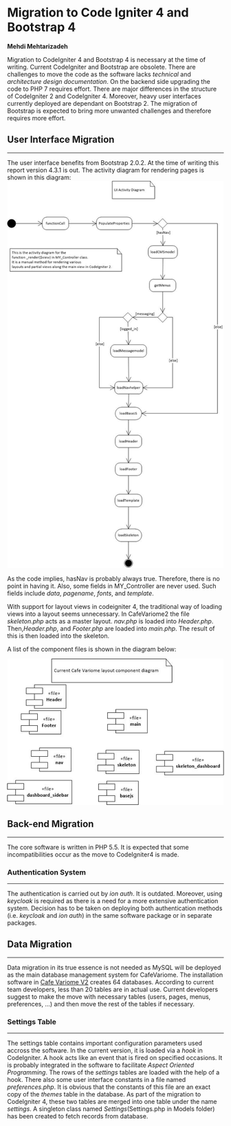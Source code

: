 # Migration to Code Igniter 4 and Bootstrap 4 #

**Mehdi Mehtarizadeh**

Migration to CodeIgniter 4 and Bootstrap 4 is necessary at the time of writing. Current CodeIgniter and Bootstrap are obsolete. There are challenges to move the code as the software lacks *technical* and *architecture design documentation*. On the backend side upgrading the code to PHP 7 requires effort. There are major differences in the structure of CodeIgniter 2 and CodeIgniter 4. Moreover, heavy user interfaces currently deployed are dependant on Bootstrap 2. The migration of Bootstrap is expected to bring more unwanted challenges and therefore requires more effort.    
## User Interface Migration ##
---
The user interface benefits from Bootstrap 2.0.2. At the time of writing this report version 4.3.1 is out. The activity diagram for rendering pages is shown in this diagram:
![User Interface Activity Diagram](UI_Activity_Diagram.jpg)

As the code implies, hasNav is probably always true. Therefore, there is no point in having it. Also, some fields in MY_Controller are never used. Such fields include _data_, _pagename_, _fonts_, and _template_.

With support for layout views in codeigniter 4, the traditional way of loading views into a layout seems unnecessary.
In CafeVariome2 the file _skeleton.php_ acts as a master layout. _nav.php_ is loaded into _Header.php_. Then,_Header.php_, and _Footer.php_ are loaded into _main.php_. The result of this is then loaded into the skeleton.

A list of the component files is shown in the diagram below:    

![User Interface Activity Diagram](UI_Component_Diagram.jpg)

## Back-end Migration ##
---
The core software is written in PHP 5.5. It is expected that some incompatibilities occur as the move to CodeIgniter4 is made.  

### Authentication System ###
---
The authentication is carried out by _ion auth_. It is outdated. Moreover, using _keycloak_ is required as there is a need for a more extensive authentication system. 
Decision has to be taken on deploying both authentication methods (i.e. _keycloak_ and _ion auth_) in the same software package or in separate packages.


## Data Migration ##
---
Data migration in its true essence is not needed as MySQL will be deployed as the main database management system for CafeVariome. The installation software in [Cafe Variome V2](https://github.com/CafeVariomeUoL/CafeVariomeV2) creates 64 databases. According to current team developers, less than 20 tables are in actual use. Current developers suggest to make the move with necessary tables (users, pages, menus, preferences, ...) and then move the rest of the tables if necessary.

### Settings Table ###
---
 The settings table contains important configuration parameters used accross the software. In the current version, it is loaded via a _hook_ in CodeIgniter.
A hook acts like an event that is fired on specified occasions. It is probably integrated in the software to facilitate _Aspect Oriented Programming_. The rows of the _settings_ tables are loaded with the help of a hook. There also some user interface constants in a file named _preferences.php_. It is obvious that the constants of this file are an exact copy of the _themes_ table in the database. As part of the migration to CodeIgniter 4, these two tables are merged into one table under the name _settings_. A singleton class named _Settings_(Settings.php in Models folder) has been created to fetch records from database.
